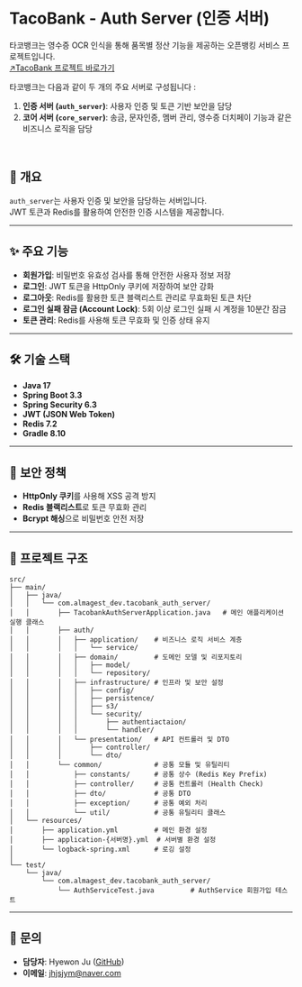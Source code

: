 # TacoBank - Auth Server (인증 서버)  
타코뱅크는 영수증 OCR 인식을 통해 품목별 정산 기능을 제공하는 오픈뱅킹 서비스 프로젝트입니다.<br>
[↗️TacoBank 프로젝트 바로가기 ](https://github.com/TacoBankOrg/TacoBank)

타코뱅크는 다음과 같이 두 개의 주요 서버로 구성됩니다 :
1. **인증 서버 (`auth_server`)**: 사용자 인증 및 토큰 기반 보안을 담당
2. **코어 서버 (`core_server`)**: 송금, 문자인증, 멤버 관리, 영수증 더치페이 기능과 같은 비즈니스 로직을 담당
<br>

## **📌 개요**  
`auth_server`는 사용자 인증 및 보안을 담당하는 서버입니다. <br>
JWT 토큰과 Redis를 활용하여 안전한 인증 시스템을 제공합니다.  

---

## **✨ 주요 기능**  
- **회원가입**: 비밀번호 유효성 검사를 통해 안전한 사용자 정보 저장  
- **로그인**: JWT 토큰을 HttpOnly 쿠키에 저장하여 보안 강화  
- **로그아웃**: Redis를 활용한 토큰 블랙리스트 관리로 무효화된 토큰 차단  
- **로그인 실패 잠금 (Account Lock)**: 5회 이상 로그인 실패 시 계정을 10분간 잠금  
- **토큰 관리**: Redis를 사용해 토큰 무효화 및 인증 상태 유지  

---

## **🛠️ 기술 스택**  
- **Java 17**  
- **Spring Boot 3.3**  
- **Spring Security 6.3**  
- **JWT (JSON Web Token)**  
- **Redis 7.2**  
- **Gradle 8.10**  

---

## **🔐 보안 정책**  
- **HttpOnly 쿠키**를 사용해 XSS 공격 방지  
- **Redis 블랙리스트**로 토큰 무효화 관리  
- **Bcrypt 해싱**으로 비밀번호 안전 저장  

---

## **📂 프로젝트 구조**  
```plaintext
src/
├── main/
│   ├── java/
│   │   └── com.almagest_dev.tacobank_auth_server/
│   │       ├── TacobankAuthServerApplication.java   # 메인 애플리케이션 실행 클래스
│   │       ├── auth/
│   │       │   ├── application/    # 비즈니스 로직 서비스 계층
│   │       │   │   └── service/
│   │       │   ├── domain/         # 도메인 모델 및 리포지토리
│   │       │   │   ├── model/
│   │       │   │   └── repository/
│   │       │   ├── infrastructure/ # 인프라 및 보안 설정
│   │       │   │   ├── config/
│   │       │   │   ├── persistence/
│   │       │   │   ├── s3/
│   │       │   │   └── security/
│   │       │   │       ├── authentiactaion/
│   │       │   │       └── handler/
│   │       │   └── presentation/   # API 컨트롤러 및 DTO
│   │       │       ├── controller/
│   │       │       └── dto/
│   │       └── common/             # 공통 모듈 및 유틸리티
│   │           ├── constants/      # 공통 상수 (Redis Key Prefix)
│   │           ├── controller/     # 공통 컨트롤러 (Health Check)
│   │           ├── dto/            # 공통 DTO
│   │           ├── exception/      # 공통 예외 처리
│   │           └── util/           # 공통 유틸리티 클래스
│   └── resources/
│       ├── application.yml         # 메인 환경 설정
│       ├── application-{서버명}.yml  # 서버별 환경 설정
│       └── logback-spring.xml      # 로깅 설정
│
└── test/
    └── java/
        └── com.almagest_dev.tacobank_auth_server/
            └── AuthServiceTest.java         # AuthService 회원가입 테스트
```
---

## **💬 문의**  
- **담당자**: Hyewon Ju ([GitHub](https://github.com/hywnj))  
- **이메일**: jhjsjym@naver.com

